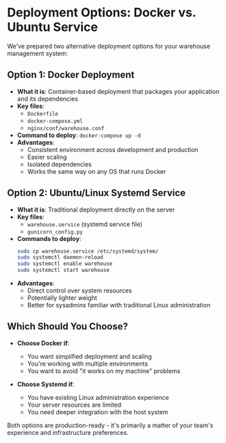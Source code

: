 # Deployment Options: Docker vs. Ubuntu Service

We've prepared two alternative deployment options for your warehouse management system:

## Option 1: Docker Deployment
- **What it is**: Container-based deployment that packages your application and its dependencies
- **Key files**:
  - `Dockerfile`
  - `docker-compose.yml`
  - `nginx/conf/warehouse.conf`
- **Command to deploy**: `docker-compose up -d`
- **Advantages**:
  - Consistent environment across development and production
  - Easier scaling
  - Isolated dependencies
  - Works the same way on any OS that runs Docker

## Option 2: Ubuntu/Linux Systemd Service
- **What it is**: Traditional deployment directly on the server
- **Key files**:
  - `warehouse.service` (systemd service file)
  - `gunicorn_config.py`
- **Commands to deploy**:
  ```bash
  sudo cp warehouse.service /etc/systemd/system/
  sudo systemctl daemon-reload
  sudo systemctl enable warehouse
  sudo systemctl start warehouse
  ```
- **Advantages**:
  - Direct control over system resources
  - Potentially lighter weight
  - Better for sysadmins familiar with traditional Linux administration

## Which Should You Choose?

- **Choose Docker if**: 
  - You want simplified deployment and scaling
  - You're working with multiple environments
  - You want to avoid "it works on my machine" problems

- **Choose Systemd if**:
  - You have existing Linux administration experience
  - Your server resources are limited
  - You need deeper integration with the host system

Both options are production-ready - it's primarily a matter of your team's experience and infrastructure preferences.